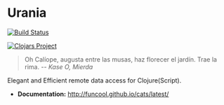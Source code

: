 # Urania

[![Build Status](https://travis-ci.org/funcool/urania.svg?branch=master)](https://travis-ci.org/funcool/urania)

[![Clojars Project](http://clojars.org/funcool/urania/latest-version.svg)](http://clojars.org/urania)

<blockquote>
Oh Calíope, augusta entre las musas, haz florecer el jardín. Trae la rima.
-- <cite>Kase O, Mierda</cite>
</blockquote>

Elegant and Efficient remote data access for Clojure(Script).

- **Documentation:** http://funcool.github.io/cats/latest/

